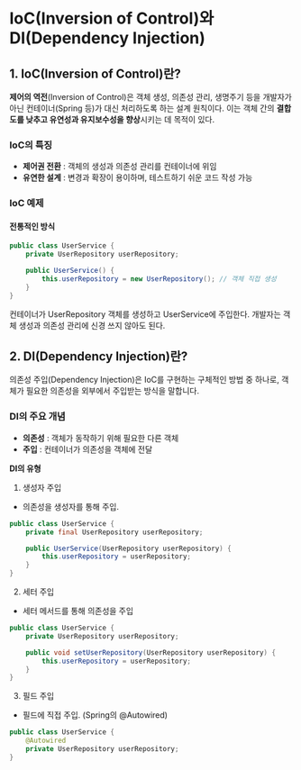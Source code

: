 # IoC(Inversion of Control)와 DI(Dependency Injection)

## 1. IoC(Inversion of Control)란?
**제어의 역전**(Inversion of Control)은 객체 생성, 의존성 관리, 생명주기 등을 개발자가 아닌 컨테이너(Spring 등)가 대신 처리하도록 하는 설계 원칙이다.
이는 객체 간의 **결합도를 낮추고 유연성과 유지보수성을 향상**시키는 데 목적이 있다.

### **IoC의 특징**
- **제어권 전환** : 객체의 생성과 의존성 관리를 컨테이너에 위임
- **유연한 설계** : 변경과 확장이 용이하며, 테스트하기 쉬운 코드 작성 가능

### **IoC 예제**
#### 전통적인 방식
```java
public class UserService {
    private UserRepository userRepository;

    public UserService() {
        this.userRepository = new UserRepository(); // 객체 직접 생성
    }
}
```
컨테이너가 UserRepository 객체를 생성하고 UserService에 주입한다. 개발자는 객체 생성과 의존성 관리에 신경 쓰지 않아도 된다.

## 2. DI(Dependency Injection)란?
의존성 주입(Dependency Injection)은 IoC를 구현하는 구체적인 방법 중 하나로, 객체가 필요한 의존성을 외부에서 주입받는 방식을 말합니다.

### DI의 주요 개념
- **의존성** : 객체가 동작하기 위해 필요한 다른 객체
- **주입** : 컨테이너가 의존성을 객체에 전달

**DI의 유형**
1.	생성자 주입
- 의존성을 생성자를 통해 주입.
```java
public class UserService {
    private final UserRepository userRepository;

    public UserService(UserRepository userRepository) {
        this.userRepository = userRepository;
    }
}
```
2.	세터 주입
- 세터 메서드를 통해 의존성을 주입
```java
public class UserService {
    private UserRepository userRepository;

    public void setUserRepository(UserRepository userRepository) {
        this.userRepository = userRepository;
    }
}
```

3.	필드 주입
- 필드에 직접 주입. (Spring의 @Autowired)
```java
public class UserService {
    @Autowired
    private UserRepository userRepository;
}
```

